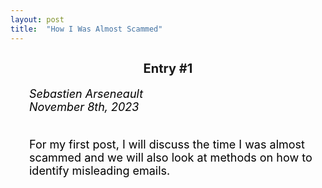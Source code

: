 ```yaml
---
layout: post
title:  "How I Was Almost Scammed"
---
```

<h2 style="text-align: center; font-size: 20px;">Entry #1</h2>

<div style="padding-left: 30px; font-size: 18px; color: black;">

<i>Sebastien Arseneault</i><br>
<i>November 8th, 2023</i><br>
<br>

For my first post, I will discuss the time I was almost scammed and we will also look at methods on how to identify misleading emails.

</div>
   



